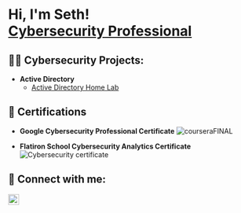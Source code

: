 <h1>Hi, I'm Seth! <br/> <a href="https://www.linkedin.com/in/sethpeaslee/">Cybersecurity Professional</a></h1>

<h2>👨‍💻 Cybersecurity Projects:</h2>

- <b>Active Directory</b>
  - [Active Directory Home Lab](https://github.com/sethpeaslee/Active-Directory-Lab)


<h2>📃 Certifications</h2>

- <b>Google Cybersecurity Professional Certificate</b>
   ![courseraFINAL](https://github.com/sethpeaslee/imagines-in-readme/assets/138176708/8cb61135-e0fa-449a-8567-5965cbcc335f)

- <b>Flatiron School Cybersecurity Analytics Certificate</b>
  ![Cybersecurity certificate](https://github.com/sethpeaslee/imagines-in-readme/assets/138176708/736fbb5f-c460-41a8-867a-6ef8f5ebadea)


  
<h2> 🤳 Connect with me:</h2>

[<img align="left" alt="JoshMadakor | LinkedIn" width="22px" src="https://cdn.jsdelivr.net/npm/simple-icons@v3/icons/linkedin.svg" />][linkedin]


[linkedin]: https://linkedin.com/in/sethpeaslee

<!--
**sethpeaslee/sethpeaslee** is a ✨ _special_ ✨ repository because its `README.md` (this file) appears on your GitHub profile.

Here are some ideas to get you started:

- 🔭 I’m currently working on ...
- 🌱 I’m currently learning ...
- 👯 I’m looking to collaborate on ...
- 🤔 I’m looking for help with ...
- 💬 Ask me about ...
- 📫 How to reach me: ...
- 😄 Pronouns: ...
- ⚡ Fun fact: ...
-->
